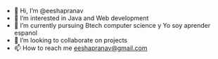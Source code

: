 - 👋 Hi, I’m @eeshapranav
- 👀 I’m interested in Java and Web development
- 🌱 I’m currently pursuing Btech computer science y Yo soy aprender espanol
- 💞️ I’m looking to collaborate on projects
- 📫 How to reach me eeshapranav@gmail.com


